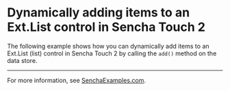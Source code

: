 # Dynamically adding items to an Ext.List control in Sencha Touch 2 #

The following example shows how you can dynamically add items to an Ext.List (list) control in Sencha Touch 2 by calling the `add()` method on the data store.

---

For more information, see [SenchaExamples.com](http://senchaexamples.com/2012/03/21/dynamically-adding-items-to-an-ext-list-control-in-sencha-touch-2/).
